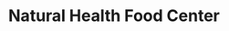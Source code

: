 ---
title: "Natural Health Food Center"
url: /kalamazoo-township/natural-health-food-center/
shop: Supermarkt
---